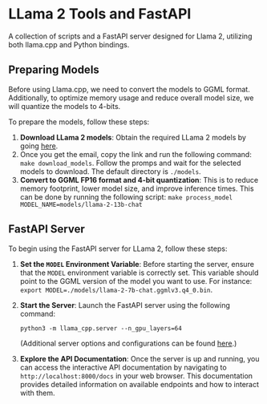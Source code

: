 # LLama 2 Tools and FastAPI

A collection of scripts and a FastAPI server designed for Llama 2, utilizing both llama.cpp and Python bindings.


## Preparing Models

Before using Llama.cpp, we need to convert the models to GGML format. Additionally, to optimize memory usage and reduce overall model size, we will quantize the models to 4-bits. 

To prepare the models, follow these steps:

1. **Download LLama 2 models**: Obtain the required LLama 2 models by going [here](https://ai.meta.com/resources/models-and-libraries/llama-downloads/). 
2. Once you get the email, copy the link and run the following command: `make download_models`. Follow the promps and wait for the selected models to download. The default directory is `./models`.
3. **Convert to GGML FP16 format and 4-bit quantization**: This is to reduce memory footprint, lower model size, and improve inference times. This can be done by running the following script: `make process_model MODEL_NAME=models/llama-2-13b-chat`


## FastAPI Server

To begin using the FastAPI server for LLama 2, follow these steps:

1. **Set the `MODEL` Environment Variable**: Before starting the server, ensure that the `MODEL` environment variable is correctly set. This variable should point to the GGML version of the model you want to use. For instance: `export MODEL=./models/llama-2-7b-chat.ggmlv3.q4_0.bin`.

2. **Start the Server**: Launch the FastAPI server using the following command:

   ```
   python3 -m llama_cpp.server --n_gpu_layers=64
   ```

   (Additional server options and configurations can be found [here](https://github.com/abetlen/llama-cpp-python/blob/main/llama_cpp/server/app.py#L23).)

3. **Explore the API Documentation**: Once the server is up and running, you can access the interactive API documentation by navigating to `http://localhost:8000/docs` in your web browser. This documentation provides detailed information on available endpoints and how to interact with them.
